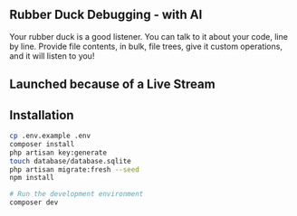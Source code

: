 ## Rubber Duck Debugging - with AI

Your rubber duck is a good listener. You can talk to it about your code, line by line.
Provide file contents, in bulk, file trees, give it custom operations, and it will listen to you!


## Launched because of a Live Stream

## Installation

```bash
cp .env.example .env
composer install
php artisan key:generate
touch database/database.sqlite
php artisan migrate:fresh --seed
npm install

# Run the development environment
composer dev
```
